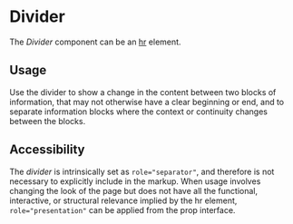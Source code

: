 # Divider
The *Divider* component can be an [hr](https://developer.mozilla.org/en-US/docs/Web/HTML/Element/hr) element.

## Usage
Use the divider to show a change in the content between two blocks of information, that may not otherwise have a clear beginning or end, and to separate information blocks where the context or continuity changes between the blocks.

## Accessibility
The *divider* is intrinsically set as `role="separator"`, and therefore is not necessary to explicitly include in the markup. When  usage involves changing the look of the page but does not have all the functional, interactive, or structural relevance implied by the hr element, `role="presentation"` can be applied from the prop interface.